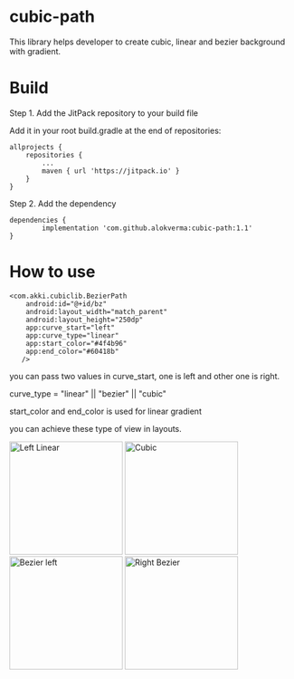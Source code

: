# cubic-path
This library helps developer to create cubic, linear and bezier background with gradient.

# Build

Step 1. Add the JitPack repository to your build file

Add it in your root build.gradle at the end of repositories:

	allprojects {
		repositories {
			...
			maven { url 'https://jitpack.io' }
		}
	}
  
  Step 2. Add the dependency
  
	dependencies {
	        implementation 'com.github.alokverma:cubic-path:1.1'
	}
  
  # How to use
   
    <com.akki.cubiclib.BezierPath
        android:id="@+id/bz"
        android:layout_width="match_parent"
        android:layout_height="250dp"
        app:curve_start="left"
        app:curve_type="linear"
        app:start_color="#4f4b96"
        app:end_color="#60418b"
       />

  you can pass two values in curve_start, one is left and other one is right.
  
  curve_type = "linear" || "bezier" || "cubic"
  
  start_color and end_color is used for linear gradient
  
  you can achieve these type of view in layouts.

<img src="http://vermaalok.com/left_linear.png" alt="Left Linear" width="200"/>
<img src="http://vermaalok.com/cubic.png" alt="Cubic" width="200"/>
<img src="http://vermaalok.com/bezier_left.png" alt="Bezier left" width="200"/>
<img src="http://vermaalok.com/bezier_right.png" alt="Right Bezier" width="200"/>

  
  
